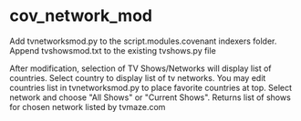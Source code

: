 # cov_network_mod
Add tvnetworksmod.py to the script.modules.covenant indexers folder.
Append tvshowsmod.txt to the existing tvshows.py file

After modification, selection of TV Shows/Networks will display list of countries.
Select country to display list of tv networks.
You may edit countries list in tvnetworksmod.py to place favorite countries at top.
Select network and choose "All Shows" or "Current Shows".
Returns list of shows for chosen network listed by tvmaze.com
